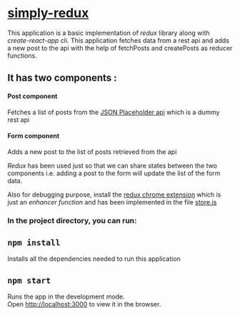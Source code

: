 
# [simply-redux](https://simply-redux.herokuapp.com/)

This application is a basic implementation of *redux* library along with *create-react-app* cli. This application fetches data from a rest api and adds a new post to the api with the help of fetchPosts and createPosts as reducer functions.

## It has two components :

#### Post component
Fetches a list of posts from the [JSON Placeholder api](https://jsonplaceholder.typicode.com)
which is a dummy rest api

#### Form component 
Adds a new post to the list of posts retrieved from the api


*Redux* has been used just so that we can share states between the two components i.e. adding a post to the form 
will update the list of the form data.

Also for debugging purpose, install the [redux chrome extension](https://chrome.google.com/webstore/detail/redux-devtools/lmhkpmbekcpmknklioeibfkpmmfibljd?hl=en) which is just an *enhancer function* and has been implemented in the file [store.js](src/store.js) <br/>

### In the project directory, you can run:

## `npm install`

Installs all the dependencies needed to run this application

## `npm start`

Runs the app in the development mode.<br />
Open [http://localhost:3000](http://localhost:3000) to view it in the browser.



